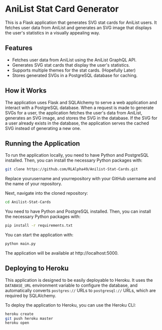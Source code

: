 # AniList Stat Card Generator

This is a Flask application that generates SVG stat cards for AniList users. It fetches user data from AniList and generates an SVG image that displays the user's statistics in a visually appealing way.

## Features

- Fetches user data from AniList using the AniList GraphQL API.
- Generates SVG stat cards that display the user's statistics.
- Supports multiple themes for the stat cards. (Hopefully Later)
- Stores generated SVGs in a PostgreSQL database for caching.

## How it Works

The application uses Flask and SQLAlchemy to serve a web application and interact with a PostgreSQL database. When a request is made to generate SVGs for a user, the application fetches the user's data from AniList, generates an SVG image, and stores the SVG in the database. If the SVG for a user already exists in the database, the application serves the cached SVG instead of generating a new one.

## Running the Application

To run the application locally, you need to have Python and PostgreSQL installed. Then, you can install the necessary Python packages with:

```bash
git clone https://github.com/RLAlpha49/Anilist-Stat-Cards.git
```

Replace yourusername and yourrepository with your GitHub username and the name of your repository.

Next, navigate into the cloned repository:

```bash
cd Anilist-Stat-Cards
```

You need to have Python and PostgreSQL installed. Then, you can install the necessary Python packages with:

```bash
pip install -r requirements.txt
```

You can start the application with:

```bash
python main.py
```

The application will be available at http://localhost:5000.

## Deploying to Heroku

This application is designed to be easily deployable to Heroku. It uses the `DATABASE_URL` environment variable to configure the database, and automatically converts `postgres://` URLs to `postgresql://` URLs, which are required by SQLAlchemy.

To deploy the application to Heroku, you can use the Heroku CLI:

```bash
heroku create
git push heroku master
heroku open
```
